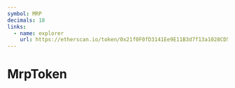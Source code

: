 ```yaml
---
symbol: MRP
decimals: 18
links:
  - name: explorer
    url: https://etherscan.io/token/0x21f0F0fD3141Ee9E11B3d7f13a1028CD515f459c
---
```


# MrpToken
